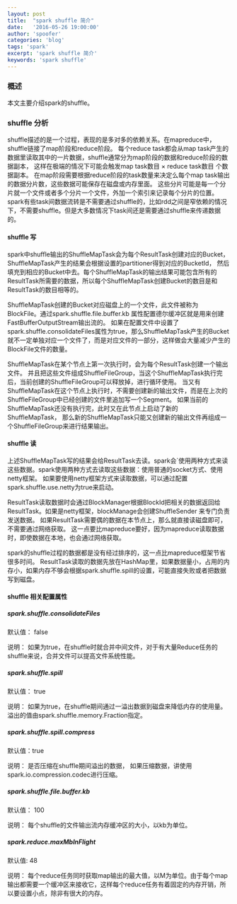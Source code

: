 ```yaml
---
layout: post
title:  "spark shuffle 简介"
date:   '2016-05-26 19:00:00'
author: 'spoofer'
categories: 'blog'
tags: 'spark'
excerpt: 'spark shuffle 简介'
keywords: 'spark shuffle'
---
```


### 概述

本文主要介绍spark的shuffle。

<!--more-->

### shuffle 分析

shuffle描述的是一个过程，表现的是多对多的依赖关系。在mapreduce中，shuffle链接了map阶段和reduce阶段。
每个reduce task都会从map task产生的数据里读取其中的一片数据，shuffle通常分为map阶段的数据和reduce阶段的数据副本，
这样在极端的情况下可能会触发map task数目 × reduce task数目 个数据副本。
在map阶段需要根据reduce阶段的task数量来决定么每个map task输出的数据分片数，这些数据可能保存在磁盘或内存里面。
这些分片可能是每一个分片就一个文件或者多个分片一个文件，外加一个索引来记录每个分片的位置。
spark有些task间数据流转是不需要通过shuffle的，比如rdd之间是窄依赖的情况下，不需要shuffle。但是大多数情况下task间还是需要通过shuffle来传递数据的。


#### shuffle 写

spark中shuffle输出的ShuffleMapTask会为每个ResultTask创建对应的Bucket，ShuffleMapTask产生的结果会根据设置的partitioner得到对应的BucketId，
然后填充到相应的Bucket中去。每个ShuffleMapTask的输出结果可能包含所有的ResultTask所需要的数据，所以每个ShuffleMapTask创建Bucket的数目是和ResultTask的数目相等的。

ShuffleMapTask创建的Bucket对应磁盘上的一个文件，此文件被称为BlockFile。通过spark.shuffle.file.buffer.kb 属性配置德尔缓冲区就是用来创建FastBufferOutputStream输出流的。
如果在配置文件中设置了spark.shuffle.consolidateFiles属性为true，那么ShuffleMapTask产生的Bucket就不一定单独对应一个文件了，而是对应文件的一部分，这样做会大量减少产生的BlockFile文件的数量。

ShuffleMapTask在某个节点上第一次执行时，会为每个ResultTask创建一个输出文件。
并且把这些文件组成ShuffleFileGroup，当这个ShuffleMapTask执行完后，当前创建的ShuffleFileGroup可以释放掉，进行循环使用。
当又有ShuffleMapTask在这个节点上执行时，不需要创建新的输出文件，而是在上次的ShuffleFileGroup中已经创建的文件里追加写一个Segment。
如果当前的ShuffleMapTask还没有执行完，此时又在此节点上启动了新的ShuffleMapTask， 那么新的ShuffleMapTask只能又创建新的输出文件再组成一个ShuffleFileGroup来进行结果输出。


#### shuffle 读

上述ShuffleMapTask写的结果会给ResultTask去读。spark会`使用两种方式来读这些数据。spark使用两种方式去读取这些数据：使用普通的socket方式、使用netty框架。
如果要使用netty框架方式来读取数据，可以通过配置spark.shuffle.use.netty为true来启动。

ResultTask读取数据时会通过BlockManager根据BlockId把相关的数据返回给ResultTask。如果是netty框架，blockManage会创建ShuffleSender 来专门负责发送数据。
如果ResultTask需要偶的数据在本节点上，那么就直接读磁盘即可，不需要通过网络获取。
这一点要比mapreduce要好，因为mapreduce读取数据时，即使数据在本地，也会通过网络获取。

spark的shuffle过程的数据都是没有经过排序的，这一点比mapreduce框架节省很多时间。
ResultTask读取的数据先放在HashMap里，如果数据量小，占用的内存小，如果内存不够会根据spark.shuffle.spill的设置，可能直接失败或者把数据写到磁盘。

#### shuffle 相关配置属性

##### spark.shuffle.consolidateFiles

默认值： false

说明：
如果为true，在shuffle时就合并中间文件，对于有大量Reduce任务的shuffle来说，合并文件可以提高文件系统性能。


##### spark.shuffle.spill

默认值： true

说明：
如果为true，在shuffle期间通过一溢出数据到磁盘来降低内存的使用量。溢出的值由spark.shuffle.memory.Fraction指定。

##### spark.shuffle.spill.compress

默认值：true

说明：
是否压缩在shuffle期间溢出的数据， 如果压缩数据，讲使用spark.io.compression.codec进行压缩。


##### spark.shuffle.file.buffer.kb

默认值： 100

说明：
每个shuffle的文件输出流内存缓冲区的大小，以kb为单位。

##### spark.reduce.maxMbInFlight

默认值: 48

说明：
每个reduce任务同时获取map输出的最大值，以M为单位。由于每个map输出都需要一个缓冲区来接收它，这样每个reduce任务有着固定的内存开销，所以要设置小点，除非有很大的内存。
